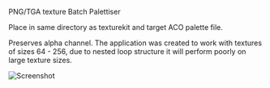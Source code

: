 PNG/TGA texture Batch Palettiser

Place in same directory as texturekit and target ACO palette file.

Preserves alpha channel. The application was created to work with textures of sizes 64 - 256, due to nested loop structure it will perform poorly on large texture sizes.

![Screenshot](https://i.imgur.com/zuk5tJr.jpeg)

